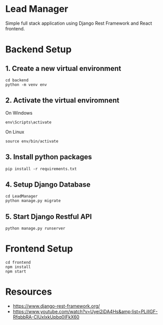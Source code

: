 # Lead Manager

Simple full stack application using Django Rest Framework and React frontend.

# Backend Setup

## 1. Create a new virtual environment

```
cd backend
python -m venv env
```

## 2. Activate the virtual enviromnent

On Windows

```
env\Scripts\activate
```

On Linux

```
source env/bin/activate
```

## 3. Install python packages

```
pip install -r requirements.txt
```

## 4. Setup Django Database

```
cd LeadManager
python manage.py migrate
```

## 5. Start Django Restful API

```
python manage.py runserver
```

# Frontend Setup

```
cd frontend
npm install
npm start
```

# Resources

- https://www.django-rest-framework.org/
- https://www.youtube.com/watch?v=Uyei2iDA4Hs&amp;list=PLillGF-RfqbbRA-CIUxlxkUpbq0IFkX60
